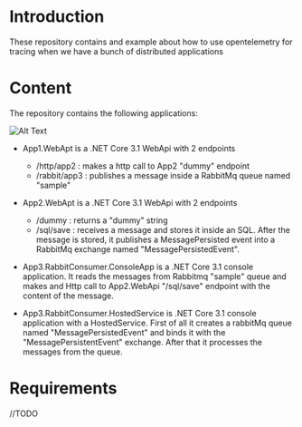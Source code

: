 # Introduction
These repository contains and example about how to use opentelemetry for tracing when we have a bunch of distributed applications

# Content

The repository contains the following applications:

![Alt Text](https://github.com/karlospn/opentelemetry-tracing-demo/blob/master/docs/diagram.jpg)


- App1.WebApt is a .NET Core 3.1 WebApi with 2 endpoints
    - /http/app2 : makes a http call to App2 "dummy" endpoint
    - /rabbit/app3 : publishes a message inside a RabbitMq queue named "sample"
    
- App2.WebApt is a .NET Core 3.1 WebApi with 2 endpoints
    - /dummy : returns a "dummy" string
    - /sql/save : receives a message and stores it inside an SQL. After the message is stored, it publishes a MessagePersisted event into a RabbitMq exchange named "MessagePersistedEvent".

- App3.RabbitConsumer.ConsoleApp is a .NET Core 3.1 console application. It reads the messages from Rabbitmq "sample" queue and makes and Http call to App2.WebApi "/sql/save" endpoint with the content of the message.

- App3.RabbitConsumer.HostedService is .NET Core 3.1 console application with a HostedService. First of all it creates a rabbitMq queue named "MessagePersistedEvent" and binds it with the "MessagePersistentEvent" exchange. After that it processes the messages from the queue.

    
# Requirements

//TODO
